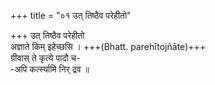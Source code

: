+++
title = "०१ उत् तिष्ठैव परेहीतो"

+++
उत् तिष्ठैव परेहीतो  
अज्ञाते किम् इहेच्छसि । +++(Bhatt. parehītojñāte)+++  
ग्रीवास् ते कृत्ये पादौ च-  
-अपि कर्त्स्यामि निर् द्रव ॥
